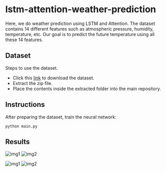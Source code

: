 # lstm-attention-weather-prediction
Here, we do weather prediction using LSTM and Attention. The dataset contains 14 different features such as atmospheric pressure, humidity, temperature, etc. Our goal is to predict the future temperature using all these 14 features. 

## Dataset
Steps to use the dataset.
- Click this [link](https://storage.googleapis.com/tensorflow/tf-keras-datasets/jena_climate_2009_2016.csv.zip) to download the dataset.
- Extract the zip file. 
- Place the contents inside the extracted folder into the main repository. 

## Instructions
After preparing the dataset, train the neural network:
```
python main.py
```

## Results
<p align="center"> 
  <!--- <img width="100%" src="https://imgur.com/mrS4fFA.png"> --> 
  <!--- <img width="100%" src="https://imgur.com/pPd1ks6.png"> --> 
  <!--- This is an HTML comment in Markdown -->
  
  ![img1](https://user-images.githubusercontent.com/51147727/155929409-14029e53-8d8c-4090-808b-01c3f310e3b0.png)
  ![img2](https://user-images.githubusercontent.com/51147727/155929420-681c9c83-af29-41a5-8e6c-f4b294872b34.png)
</p>



![img1](https://user-images.githubusercontent.com/51147727/155929409-14029e53-8d8c-4090-808b-01c3f310e3b0.png)
![img2](https://user-images.githubusercontent.com/51147727/155929420-681c9c83-af29-41a5-8e6c-f4b294872b34.png)
